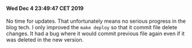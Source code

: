 #### Wed Dec  4 23:49:47 CET 2019
No time for updates. That unfortunately means no serious progress in the blog tech. I only improved the `make deploy` so that it commit file delete changes. It had a bug where it would commit previous file again even if it was deleted in the new version.
